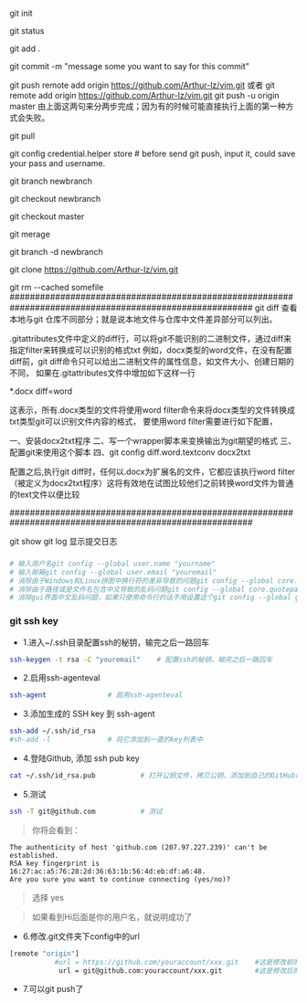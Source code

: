 git init

git status

git add .

git commit -m  "message some you want to say for this commit"

git push remote add origin https://github.com/Arthur-lz/vim.git
或者
git remote add origin https://github.com/Arthur-lz/vim.git
git push -u origin master 
由上面这两句来分两步完成；因为有的时候可能直接执行上面的第一种方式会失败。

git pull


git config credential.helper store # before send git push, input it, could save your pass and username. 


git branch newbranch

git checkout newbranch

git checkout master

git merage

git branch -d newbranch

git clone https://github.com/Arthur-lz/vim.git

git rm  --cached somefile
########################################################################################################
git diff
查看本地与git 仓库不同部分；就是说本地文件与仓库中文件差异部分可以列出。

.gitattributes文件中定义的diff行，可以将git不能识别的二进制文件，通过diff来指定filter来转换成可以识别的格式txt
例如，docx类型的word文件，在没有配置diff前，git diff命令只可以给出二进制文件的属性信息，如文件大小、创建日期的不同，
如果在.gitattributes文件中增加如下这样一行

*.docx   diff=word

这表示，所有.docx类型的文件将使用word filter命令来将docx类型的文件转换成txt类型git可以识别文件内容的格式，
要使用word filter需要进行如下配置，

一、安装docx2txt程序
二、写一个wrapper脚本来变换输出为git期望的格式
三、配置git来使用这个脚本
四、git config diff.word.textconv docx2txt

配置之后,执行git diff时，任何以.docx为扩展名的文件，它都应该执行word filter（被定义为docx2txt程序）这将有效地在试图比较他们之前转换word文件为普通的text文件以便比较

########################################################################################################

git show
git log  显示提交日志

### 
```sh
# 输入用户名git config --global user.name "yourname"  
# 输入邮箱git config --global user.email "youremail" 
# 消除由于Windows和Linux拼图中换行符的差异导致的问题git config --global core.autocrlf false 
# 消除由于路径或是文件名包含中文导致的乱码问题git config --global core.quotepath off
# 消除gui界面中文乱码问题，如果只使用命令行的话不用设置这个git config --global gui.encoding utf-8
```

### git ssh key
* 1.进入~/.ssh目录配置ssh的秘钥，输完之后一路回车
```sh
ssh-keygen -t rsa -C "youremail" 	# 配置ssh的秘钥，输完之后一路回车
```
* 2.启用ssh-agenteval
```sh
ssh-agent  				# 启用ssh-agenteval 
```

* 3.添加生成的 SSH key 到 ssh-agent
```sh
ssh-add ~/.ssh/id_rsa 
#sh-add -l 				# 将它添加到一直的key列表中
```

* 4.登陆Github, 添加 ssh pub key
```sh
cat ~/.ssh/id_rsa.pub			# 打开公钥文件，拷贝公钥，添加到自己的GitHub账户上去
```

* 5.测试
```sh
ssh -T git@github.com			# 测试
```

> 你将会看到：

```
The authenticity of host 'github.com (207.97.227.239)' can't be established.
RSA key fingerprint is 16:27:ac:a5:76:28:2d:36:63:1b:56:4d:eb:df:a6:48.
Are you sure you want to continue connecting (yes/no)?
```
> 选择 yes

> 如果看到Hi后面是你的用户名，就说明成功了

* 6.修改.git文件夹下config中的url 
```sh
[remote "origin"]
           #url = https://github.com/youraccount/xxx.git 	#这是修改前的
            url = git@github.com:youraccount/xxx.git		#这是修改后的
```

* 7.可以git push了


